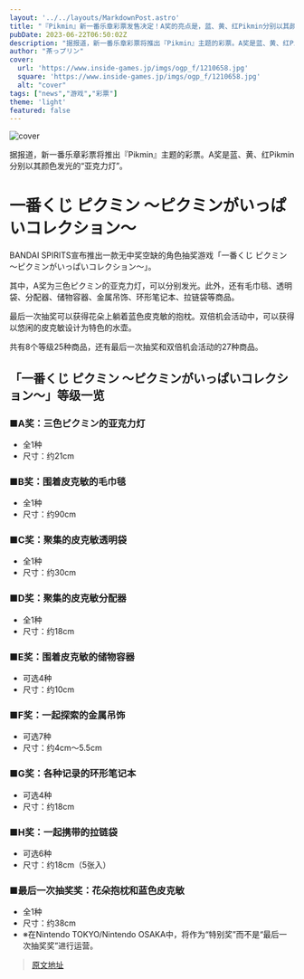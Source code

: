```yaml
---
layout: '../../layouts/MarkdownPost.astro'
title: "『Pikmin』新一番乐章彩票发售决定！A奖的亮点是，蓝、黄、红Pikmin分别以其颜色发光的“亚克力灯”"
pubDate: 2023-06-22T06:50:02Z
description: "据报道，新一番乐章彩票将推出『Pikmin』主题的彩票。A奖是蓝、黄、红Pikmin分别以其颜色发光的“亚克力灯”。"
author: "茶っプリン"
cover:
  url: 'https://www.inside-games.jp/imgs/ogp_f/1210658.jpg'
  square: 'https://www.inside-games.jp/imgs/ogp_f/1210658.jpg'
  alt: "cover"
tags: ["news","游戏","彩票"]
theme: 'light'
featured: false
---
```

![cover](https://www.inside-games.jp/imgs/ogp_f/1210658.jpg) 

据报道，新一番乐章彩票将推出『Pikmin』主题的彩票。A奖是蓝、黄、红Pikmin分别以其颜色发光的“亚克力灯”。

# 一番くじ ピクミン ～ピクミンがいっぱいコレクション～

BANDAI SPIRITS宣布推出一款无中奖空缺的角色抽奖游戏「一番くじ ピクミン ～ピクミンがいっぱいコレクション～」。

其中，A奖为三色ピクミン的亚克力灯，可以分别发光。此外，还有毛巾毯、透明袋、分配器、储物容器、金属吊饰、环形笔记本、拉链袋等商品。

最后一次抽奖可以获得花朵上躺着蓝色皮克敏的抱枕。双倍机会活动中，可以获得以悠闲的皮克敏设计为特色的水壶。

共有8个等级25种商品，还有最后一次抽奖和双倍机会活动的27种商品。

## 「一番くじ ピクミン ～ピクミンがいっぱいコレクション～」等级一览

### ■A奖：三色ピクミン的亚克力灯

- 全1种
- 尺寸：约21cm

### ■B奖：围着皮克敏的毛巾毯

- 全1种
- 尺寸：约90cm

### ■C奖：聚集的皮克敏透明袋

- 全1种
- 尺寸：约30cm

### ■D奖：聚集的皮克敏分配器

- 全1种
- 尺寸：约18cm

### ■E奖：围着皮克敏的储物容器

- 可选4种
- 尺寸：约10cm

### ■F奖：一起探索的金属吊饰

- 可选7种
- 尺寸：约4cm～5.5cm

### ■G奖：各种记录的环形笔记本

- 可选4种
- 尺寸：约18cm

### ■H奖：一起携带的拉链袋

- 可选6种
- 尺寸：约18cm（5张入）

### ■最后一次抽奖奖：花朵抱枕和蓝色皮克敏

- 全1种
- 尺寸：约38cm
- ※在Nintendo TOKYO/Nintendo OSAKA中，将作为“特别奖”而不是“最后一次抽奖奖”进行运营。

>[原文地址](https://www.inside-games.jp/article/2023/06/22/146747.html)  